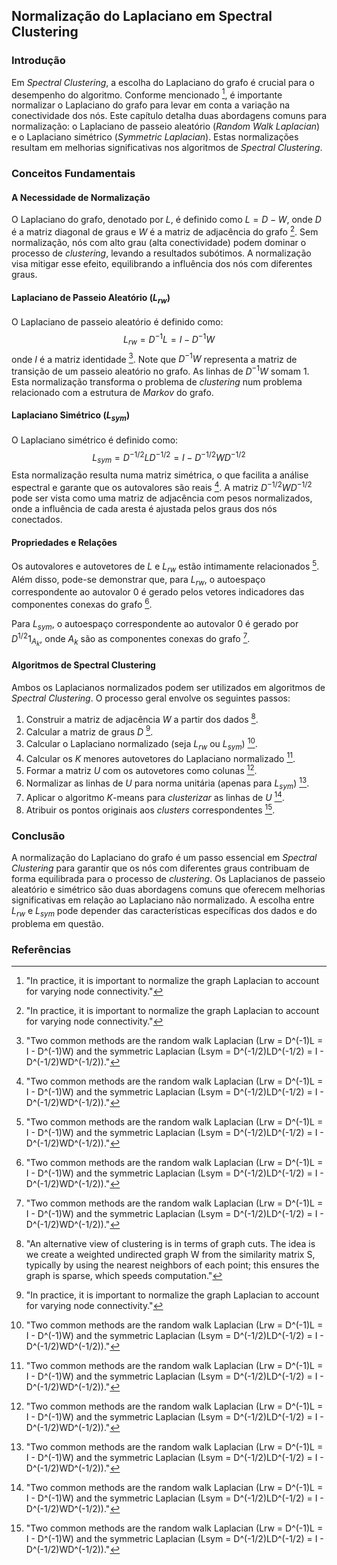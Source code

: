 ## Normalização do Laplaciano em Spectral Clustering

### Introdução
Em *Spectral Clustering*, a escolha do Laplaciano do grafo é crucial para o desempenho do algoritmo. Conforme mencionado [^17], é importante normalizar o Laplaciano do grafo para levar em conta a variação na conectividade dos nós. Este capítulo detalha duas abordagens comuns para normalização: o Laplaciano de passeio aleatório (*Random Walk Laplacian*) e o Laplaciano simétrico (*Symmetric Laplacian*). Estas normalizações resultam em melhorias significativas nos algoritmos de *Spectral Clustering*.

### Conceitos Fundamentais

#### A Necessidade de Normalização
O Laplaciano do grafo, denotado por $L$, é definido como $L = D - W$, onde $D$ é a matriz diagonal de graus e $W$ é a matriz de adjacência do grafo [^17]. Sem normalização, nós com alto grau (alta conectividade) podem dominar o processo de *clustering*, levando a resultados subótimos. A normalização visa mitigar esse efeito, equilibrando a influência dos nós com diferentes graus.

#### Laplaciano de Passeio Aleatório ($L_{rw}$)
O Laplaciano de passeio aleatório é definido como:
$$L_{rw} = D^{-1}L = I - D^{-1}W$$
onde $I$ é a matriz identidade [^18].
Note que $D^{-1}W$ representa a matriz de transição de um passeio aleatório no grafo. As linhas de $D^{-1}W$ somam 1.  Esta normalização transforma o problema de *clustering* num problema relacionado com a estrutura de *Markov* do grafo.

#### Laplaciano Simétrico ($L_{sym}$)
O Laplaciano simétrico é definido como:
$$L_{sym} = D^{-1/2}LD^{-1/2} = I - D^{-1/2}WD^{-1/2}$$
Esta normalização resulta numa matriz simétrica, o que facilita a análise espectral e garante que os autovalores são reais [^18]. A matriz $D^{-1/2}WD^{-1/2}$ pode ser vista como uma matriz de adjacência com pesos normalizados, onde a influência de cada aresta é ajustada pelos graus dos nós conectados.

#### Propriedades e Relações
Os autovalores e autovetores de $L$ e $L_{rw}$ estão intimamente relacionados [^18]. Além disso, pode-se demonstrar que, para $L_{rw}$, o autoespaço correspondente ao autovalor 0 é gerado pelos vetores indicadores das componentes conexas do grafo [^18].

Para $L_{sym}$, o autoespaço correspondente ao autovalor 0 é gerado por $D^{1/2}1_{A_k}$, onde $A_k$ são as componentes conexas do grafo [^18].

#### Algoritmos de Spectral Clustering
Ambos os Laplacianos normalizados podem ser utilizados em algoritmos de *Spectral Clustering*. O processo geral envolve os seguintes passos:
1.  Construir a matriz de adjacência $W$ a partir dos dados [^16].
2.  Calcular a matriz de graus $D$ [^17].
3.  Calcular o Laplaciano normalizado (seja $L_{rw}$ ou $L_{sym}$) [^18].
4.  Calcular os $K$ menores autovetores do Laplaciano normalizado [^18].
5.  Formar a matriz $U$ com os autovetores como colunas [^18].
6.  Normalizar as linhas de $U$ para norma unitária (apenas para $L_{sym}$) [^18].
7.  Aplicar o algoritmo $K$-means para *clusterizar* as linhas de $U$ [^18].
8.  Atribuir os pontos originais aos *clusters* correspondentes [^18].

### Conclusão

A normalização do Laplaciano do grafo é um passo essencial em *Spectral Clustering* para garantir que os nós com diferentes graus contribuam de forma equilibrada para o processo de *clustering*. Os Laplacianos de passeio aleatório e simétrico são duas abordagens comuns que oferecem melhorias significativas em relação ao Laplaciano não normalizado. A escolha entre $L_{rw}$ e $L_{sym}$ pode depender das características específicas dos dados e do problema em questão.

### Referências
[^17]: "In practice, it is important to normalize the graph Laplacian to account for varying node connectivity."
[^18]: "Two common methods are the random walk Laplacian (Lrw = D^(-1)L = I - D^(-1)W) and the symmetric Laplacian (Lsym = D^(-1/2)LD^(-1/2) = I - D^(-1/2)WD^(-1/2))."
[^16]: "An alternative view of clustering is in terms of graph cuts. The idea is we create a weighted undirected graph W from the similarity matrix S, typically by using the nearest neighbors of each point; this ensures the graph is sparse, which speeds computation."
<!-- END -->